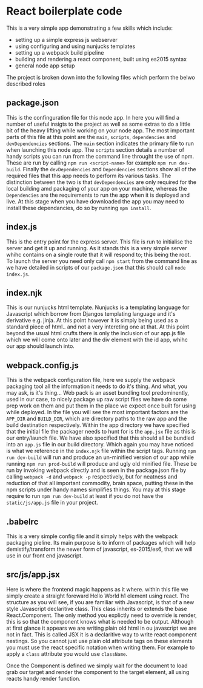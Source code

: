 React boilerplate code
======================

This is a very simple app demonstrating a few skills which include:

- setting up a simple express js webserver
- using configuring and using nunjucks templates
- setting up a webpack build pipeline
- building and rendering a react component, built using es2015 syntax
- general node app setup

The project is broken down into the following files which perform the belwo described roles

package.json
------------
This is the confinguration file for this node app. In here you will find a number of useful insigts to the project as well as some extras to do a little bit of the heavy lifting while working on your node app. The most important parts of this file at this point are the `main`, `scripts`, `dependencies` and `devDependencies` sections. The `main` section indicates the primary file to run when launching this node app. The `scripts` section details a number of handy scripts you can run from the command line throught the use of npm. These are run by calling `npm run <script-name>` for example `npm run dev-build`. Finally the `devDependencies` and `Dependencies` sections show all of the required files that this app needs to perform its various tasks. The distinction between the two is that `devDependencies` are only required for the local building amd packaging of your app on your machine, whereas the `Dependencies` are the requirements to run the app when it is deployed and live. At this stage when you have downloaded the app you may need to install these dependancies, do so by running `npm install`.

index.js
--------
This is the entry point for the express server. This file is run to initialise the server and get it up and running. As it stands this is a very simple server whihc contains on a single route that it will respond to; this being the root. To launch the server you need only call `npm start` from the command line as we have detailed in scripts of our `package.json` that this should call `node index.js`.

index.njk
---------
This is our nunjucks html template. Nunjucks is a templating language for Javascript which borrow from Djangos templating language and it's derivative e.g. jinja. At this point however it is simply being used as a standard piece of html.. and not a very intereting one at that. At this point beyond the usual html crufts there is only the inclusion of our app.js file which we will come onto later and the div element with the id app, whihc our app should launch into.

webpack.config.js
-----------------
This is the webpack configuration file, here we supply the webpack packaging tool all the information it needs to do it's thing. And what, you may ask, is it's thing... Web pack is an asset bundling tool predominently, used in our case, to nicely package up raw script files we have do some prep work on them and put them in the place we expect once built for using while deployed.
In the file you will see the most important factors are the `APP_DIR` and `BUILD_DIR`, which are directory paths to the raw app and the build destination respectively. Within the app directory we have specified that the initial file the packager needs to hunt for is the `app.jsx` file as this is our entry/launch file. We have also specified that this should all be bundled into an `app.js` file in our build directory. Which again you may have noticed is what we reference in the `index.njk` file within the script tags. Running `npm run dev-build` will run and produce an un-minified version of our app while running `npm run prod-build` will produce and ugly old minified file. These be run by invoking webpack directly and is seen in the package.json file by calling `webpack -d` and `webpack -p` respectively, but for neatness and reduction of that all important commodity, brain space, putting these in the npm scripts under handy names simplifies things. You may at this stage require to run `npm run dev-build` at least if you do not have the `static/js/app.js` file in your project.

.babelrc
--------
This is a very simple config file and it simply helps with the webpack packaging pieline. Its main purpose is to inform of packages which will help demistify/transform the newer form of javascript, es-2015/es6, that we will use in our front end javascript.

src/js/app.jsx
--------------
Here is where the frontend magic happens as it where. within this file we simply create a straight foreward Hello World h1 element using react. The structure as you will see, if you are familiar with Javascript, is that of a new style Javascript declaritive class. This class inherits or extends the base React.Component. The only method you explictly need to override is render, this is so that the component knows what is needed to be output. Although at first glance it appears we are writing plain old html in ou javascript we are not in fact. This is called JSX it is a declaritive way to write react component nestings. So you cannot just use plain old attribute tags on these elements you must use the react specific notation when writing them. For example to apply a `class` attribute you would use `className`.

Once the Component is defined we simply wait for the document to load grab our target and render the component to the target element, all using reacts handy render function.
